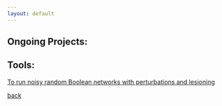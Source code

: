 ```yaml
---
layout: default
---
```



## Ongoing Projects:


## Tools:
[To run noisy random Boolean networks with perturbations and lesioning](https://github.com/basakkcgl/RBNsims)


<!--
[name](link)
[name](link)
  -->

[back](../index.md)
